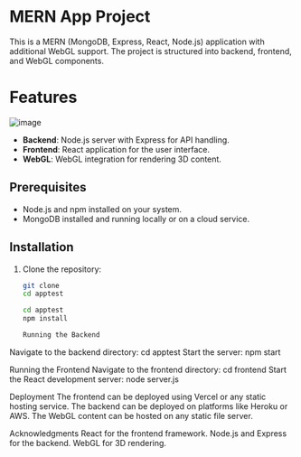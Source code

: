 # MERN App Project

This is a MERN (MongoDB, Express, React, Node.js) application with additional WebGL support. The project is structured into backend, frontend, and WebGL components.

# Features
![image](https://github.com/user-attachments/assets/fc007d1b-6004-468b-856c-2eed58940462)

- **Backend**: Node.js server with Express for API handling.
- **Frontend**: React application for the user interface.
- **WebGL**: WebGL integration for rendering 3D content.

## Prerequisites

- Node.js and npm installed on your system.
- MongoDB installed and running locally or on a cloud service.

## Installation

1. Clone the repository:
   ```bash
   git clone 
   cd apptest

   cd apptest
   npm install

   Running the Backend
Navigate to the backend directory:
cd apptest
Start the server:
npm start

Running the Frontend
Navigate to the frontend directory:
cd frontend
Start the React development server:
node server.js

Deployment
The frontend can be deployed using Vercel or any static hosting service.
The backend can be deployed on platforms like Heroku or AWS.
The WebGL content can be hosted on any static file server.

Acknowledgments
React for the frontend framework.
Node.js and Express for the backend.
WebGL for 3D rendering.
